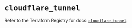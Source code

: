 # `cloudflare_tunnel`

Refer to the Terraform Registry for docs: [`cloudflare_tunnel`](https://registry.terraform.io/providers/cloudflare/cloudflare/4.12.0/docs/resources/tunnel).
